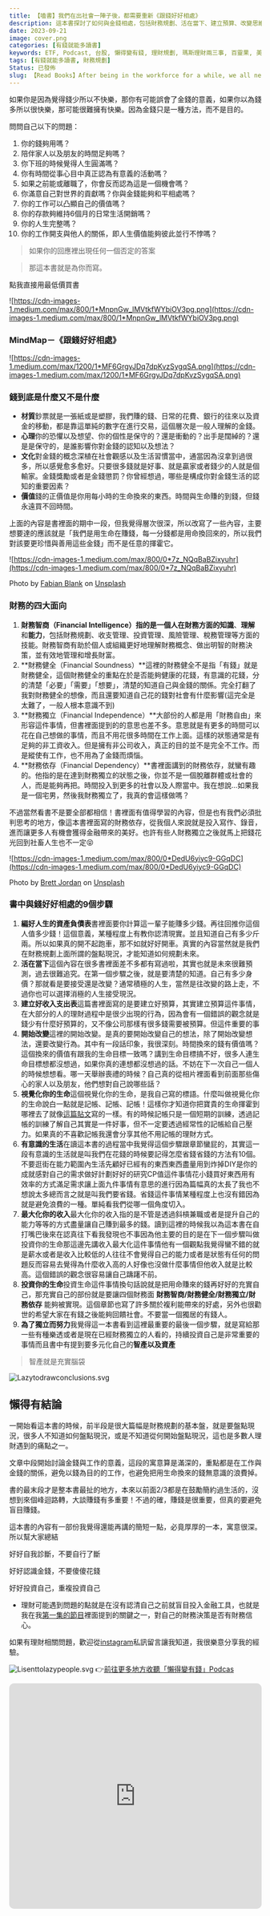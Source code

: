 ```yaml
---
title: 【嗑書】我們在出社會一陣子後，都需要重新《跟錢好好相處》
description: 這本書探討了如何與金錢相處，包括財務規劃、活在當下、建立預算、改變思維和行為、記帳、省錢、最大化收入、投資自己以及獨立努力。書中提到了一些重要觀點，但也需要批判思考。總結來說，好好了解自己、認識金錢、投資自己，並避免盲目追求金錢。
date: 2023-09-21
image: cover.png
categories: [有錢就能多讀書]
keywords: ETF, Podcast, 台股, 懶得變有錢, 理財規劃, 瑪斯理財兩三事, 百靈果, 美股, 職涯心得, 股癌, 記帳, 讀書心得, 財務規劃
tags: [有錢就能多讀書, 財務規劃]
Status: 已發佈
slug: 【Read Books】After being in the workforce for a while, we all need to "Get Along with Money" again.
---
```


如果你是因為覺得錢少所以不快樂，那你有可能誤會了金錢的意義，如果你以為錢多所以很快樂，那可能很難擁有快樂。因為金錢只是一種方法，而不是目的。

問問自己以下的問題：

1. 你的錢夠用嗎？
2. 陪伴家人以及朋友的時間足夠嗎？
3. 你下班的時候覺得人生圓滿嗎？
4. 你有時間從事心目中真正認為有意義的活動嗎？
5. 如果之前能或離職了，你會反而認為這是一個機會嗎？
6. 你滿意自己對世界的貢獻嗎？你與金錢能夠和平相處嗎？
7. 你的工作可以凸顯自己的價值嗎？
8. 你的存款夠維持6個月的日常生活開銷嗎？
9. 你的人生完整嗎？
10. 你的工作開支與他人的關係，即人生價值能夠彼此並行不悖嗎？

> 如果你的回應裡出現任何一個否定的答案
> 

> 那這本書就是為你而寫。
> 

點我直接用最低價買書

![https://cdn-images-1.medium.com/max/800/1*MnpnGw_lMVtkfWYbiOV3pg.png](https://cdn-images-1.medium.com/max/800/1*MnpnGw_lMVtkfWYbiOV3pg.png)

### MindMap－《**跟錢好好相處》**

![https://cdn-images-1.medium.com/max/1200/1*MF6GrgyJDq7dpKvzSygqSA.png](https://cdn-images-1.medium.com/max/1200/1*MF6GrgyJDq7dpKvzSygqSA.png)

### 錢到底是什麼又不是什麼

- **材質**鈔票就是一張紙或是塑膠，我們賺的錢、日常的花費、銀行的往來以及資金的移動，都是靠這單純的數字在進行交易，這個層次是一般人理解的金錢。
- **心理**你的恐懼以及想望、你的個性是保守的？還是衝動的？出手是闊綽的？還是是保守的，是誰影響你對金錢的認知以及想法？
- **文化**對金錢的概念深植在社會觀感以及生活習慣當中，通當因為沒拿到過很多，所以感覺愈多愈好。只要很多錢就是好事、就是贏家或者錢少的人就是個輸家。金錢獎勵或者是金錢懲罰？你曾經想過，哪些是構成你對金錢生活的認知的重要因素？
- **價值**錢的正價值是你用每小時的生命換來的東西。時間與生命賺的到錢，但錢永遠買不回時間。

上面的內容是書裡面的期中一段，但我覺得層次很深，所以改寫了一些內容，主要想要達的應該就是「我們是用生命在賺錢，每一分錢都是用命換回來的，所以我們對該要更珍惜與善用這些金錢」而不是任意的揮霍它。

![https://cdn-images-1.medium.com/max/800/0*7z_NQqBaBZixyuhr](https://cdn-images-1.medium.com/max/800/0*7z_NQqBaBZixyuhr)

Photo by [Fabian Blank](https://unsplash.com/@blankerwahnsinn?utm_source=medium&utm_medium=referral) on [Unsplash](https://unsplash.com/?utm_source=medium&utm_medium=referral)

### 財務的四大面向

1. **財務智商（Financial Intelligence）**指的是一個人在財務方面的**知識**、**理解**和**能力**，包括財務規劃、收支管理、投資管理、風險管理、稅務管理等方面的技能。財務智商有助於個人或組織更好地理解財務概念、做出明智的財務決策，並有效地管理和增長財富。
2. **財務健全（Financial Soundness）**這裡的財務健全不是指「有錢」就是財務健全，這個財務健全的重點在於是否能夠健康的花錢，有意識的花錢，分的清楚「必要」「需要」「想要」，清楚的知道自己與金錢的關係。完全打翻了我對財務健全的想像，而且還要知道自己花的錢對社會有什麼影響(這完全是太難了，一般人根本意識不到)
3. **財務獨立（Financial Independence）**大部份的人都是用「財務自由」來形容這件事情，但書裡面提到的的意思也差不多。意思就是有更多的時間可以花在自己想做的事情，而且不用花很多時間在工作上面。這樣的狀態通常是有足夠的非工資收入。但是擁有非公司收入，真正的目的並不是完全不工作。而是縱使有工作，也不用為了金錢而煩惱。
4. **財務依存（Financial Dependency）**書裡面講到的財務依存，就蠻有趣的。他指的是在達到財務獨立的狀態之後，你並不是一個脫離群體或社會的人，而是能夠再把。時間投入到更多的社會以及人際當中。我在想說…如果我是一個宅男，然後我財務獨立了，我真的會這樣做嗎？

不過當然看書不是要全部都相信！書裡面有值得學習的內容，但是也有我們必須批判思考的地方，像這本書裡面寫的財務依存，從我個人來說就是投入寫作、錄音，進而讓更多人有機會獲得金融帶來的美好。也許有些人財務獨立之後就馬上把錢花光回到社畜人生也不一定😝

![https://cdn-images-1.medium.com/max/800/0*DedU6yiyc9-GGqDC](https://cdn-images-1.medium.com/max/800/0*DedU6yiyc9-GGqDC)

Photo by [Brett Jordan](https://unsplash.com/@brett_jordan?utm_source=medium&utm_medium=referral) on [Unsplash](https://unsplash.com/?utm_source=medium&utm_medium=referral)

### 書中與錢好好相處的9個步驟

1. **編好人生的資產負債表**書裡面要你計算這一輩子能賺多少錢。再往回推你這個人值多少錢！這個意義，某種程度上有教你認清現實。並且知道自己有多少斤兩。所以如果真的開不起跑車，那不如就好好開車。真實的內容當然就是我們在財務規劃上面所謂的盤點現況，才能知道如何規劃未來。
2. **活在當下**這個內容在很多書裡面差不多都有寫過啦，其實也就是未來很難預測，過去很難追究。在第一個步驟之後，就是要清楚的知道。自己有多少身價？那就看是要接受還是改變？通常積極的人生，當然是往改變的路上走，不過你也可以選擇消極的人生接受現況。
3. **建立好收入支出表**這篇書裡面寫的是要建立好預算，其實建立預算這件事情，在大部分的人的理財過程中是很少出現的行為，因為會有一個錯誤的觀念就是錢少有什麼好預算的，又不像公司那樣有很多錢需要被預算。但這件重要的事
4. **開始改變**這裡的開始改變。是真的要開始改變自己的想法，除了開始改變想法，還要改變行為。其中有一段話印象，我很深刻。時間換來的錢有價值嗎？這個換來的價值有跟我的生命目標一致嗎？講到生命目標搞不好，很多人連生命目標想都沒想過，如果你真的連想都沒想過的話。不妨在下一次自己一個人的時候想想看。哪一天舉辦喪禮的時候？自己真的從相片裡面看到前面那些傷心的家人以及朋友，他們想對自己說哪些話？
5. **視覺化你的生命**這個視覺化你的生命，是我自己寫的標語。什麼叫做視覺化你的生命說白一點就是記帳、記帳、記帳！這樣你才知道你把寶貴的生命揮霍到哪裡去了就像[這篇貼文](https://www.instagram.com/p/Cxa0-GkPi7M/?utm_source=ig_web_copy_link&igshid=MzRlODBiNWFlZA==)寫的一樣。有的時候記帳只是一個短期的訓練，透過記帳的訓練了解自己其實是一件好事，但不一定要透過經常性的記帳給自己壓力。如果真的不喜歡記帳我還會分享其他不用記帳的理財方式。
6. **有意識的生活**在讀這本書的過程當中我覺得這個步驟跟章節蠻屁的，其實這一段有意識的生活就是叫我們在花錢的時候要記得怎麼省錢省錢的方法有10個。不要逛街在能力範圍內生活先顧好已經有的東西東西盡量用到炸掉DIY是你的成就感對自己的需求做好計劃好好的研究CP值這件事情花小錢買好東西用有效率的方式滿足需求讓上面九件事情有意思的進行因為篇幅真的太長了我也不想說太多總而言之就是叫我們要省錢。省錢這件事情某種程度上也沒有錯因為就是避免浪費的一種。單純看我們從哪一個角度切入。
7. **最大化你的收入**最大化你的收入指的是不管是透過斜槓兼職或者是提升自己的能力等等的方式盡量讓自己賺到最多的錢。讀到這裡的時候我以為這本書在自打嘴巴後來在認真往下看我發現也不事因為他主要的目的是在下一個步驟叫做投資你的生命那這邊先講收入最大化這件事情他有一個觀點我覺得蠻不錯的就是薪水或者是收入比較低的人往往不會覺得自己的能力或者是狀態有任何的問題反而容易去覺得為什麼收入高的人好像也沒做什麼事情但他收入就是比較高。這個錯誤的觀念很容易讓自己躊躇不前。
8. **投資你的生命**投資生命這件事情換句話說就是把用命賺來的錢再好好的充實自己，那充實自己的部份就是要讓四個財務面 **財務智商/財務健全/財務獨立/財務依存** 能夠被實現。這個章節也寫了許多關於複利能帶來的好處，另外也很勸世的希望大家在有錢之後能夠回饋社會。不要當一個獨居的有錢人。
9. **為了獨立而努力**我覺得這一本書看到這裡最重要的最後一個步驟，就是寫給那一些有種樂透或者是現在已經財務獨立的人看的，持續投資自己是非常重要的事情而且書中有提到要多元化自己的**智產以及資產**

> 智產就是充實腦袋
> 

![Lazytodrawconclusions.svg](Lazytodrawconclusions.svg)

## 懶得有結論

一開始看這本書的時候，前半段是很大篇幅是財務規劃的基本盤，就是要盤點現況，很多人不知道如何盤點現況，或是不知道從何開始盤點現況，這也是多數人理財遇到的痛點之一。

文章中段開始討論金錢與工作的意義，這段的寓意算是滿深的，重點都是在工作與金錢的關係，避免以錢為目的的工作，也避免把用生命換來的錢無意識的浪費掉。

書的最末段才是整本書最扯的地方，本來以前面2/3都是在鼓勵簡約過生活的，沒想到來個峰迴路轉，大談賺錢有多重要！不過的確，賺錢是很重要，但真的要避免盲目賺錢。

這本書的內容有一部份我覺得還能再講的簡短一點，必竟厚厚的一本，寓意很深。所以幫大家總結

好好自我診斷，不要自行了斷

好好認識金錢，不要傻傻花錢

好好投資自己，重複投資自己

- 理財可能遇到問題的點就是在沒有認清自己之前就盲目投入金融工具，也就是我在我[第一集的節目](https://open.spotify.com/episode/1E39GRucCFULyXofiKpqeS?si=9071c6279a7b43a9)裡面提到的關鍵之一，對自己的財務決策是否有財務信心。

如果有理財相關問題，歡迎從[instagram](https://www.instagram.com/lazytoberich/)私訊留言讓我知道，我很樂意分享我的經驗。


![Lisenttolazypeople.svg](Lisenttolazypeople.svg)
👉[前往更多地方收聽「懶得變有錢」Podcas](https://solink.soundon.fm/lazytoberich)


<iframe id="embedPlayer" src="https://embed.podcasts.apple.com/us/podcast/%E6%87%B6%E5%BE%97%E8%AE%8A%E6%9C%89%E9%8C%A2/id1707756115?itsct=podcast_box_player&amp;itscg=30200&amp;ls=1&amp;theme=auto" height="450px" frameborder="0" sandbox="allow-forms allow-popups allow-same-origin allow-scripts allow-top-navigation-by-user-activation" allow="autoplay *; encrypted-media *; clipboard-write" style="width: 100%; max-width: 660px; overflow: hidden; border-radius: 10px; transform: translateZ(0px); animation: 2s ease 0s 6 normal none running loading-indicator; background-color: rgb(228, 228, 228);"></iframe>


